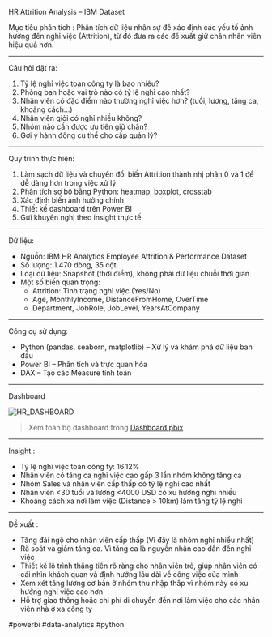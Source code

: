 HR Attrition Analysis – IBM Dataset

Mục tiêu phân tích : Phân tích dữ liệu nhân sự để xác định các yếu tố ảnh hưởng đến nghỉ việc (Attrition), từ đó đưa ra các đề xuất giữ chân nhân viên hiệu quả hơn.

---
Câu hỏi đặt ra:
1. Tỷ lệ nghỉ việc toàn công ty là bao nhiêu?
2. Phòng ban hoặc vai trò nào có tỷ lệ nghỉ cao nhất?
3. Nhân viên có đặc điểm nào thường nghỉ việc hơn? (tuổi, lương, tăng ca, khoảng cách…)
4. Nhân viên giỏi có nghỉ nhiều không?
5. Nhóm nào cần được ưu tiên giữ chân?
6. Gợi ý hành động cụ thể cho cấp quản lý?

---
Quy trình thực hiện:
1. Làm sạch dữ liệu và chuyển đổi biến Attrition thành nhị phân 0 và 1 để dễ dàng hơn trong việc xử lý
2. Phân tích sơ bộ bằng Python: heatmap, boxplot, crosstab
3. Xác định biến ảnh hưởng chính
4. Thiết kế dashboard trên Power BI
5. Gửi khuyến nghị theo insight thực tế

---
Dữ liệu:
- Nguồn: IBM HR Analytics Employee Attrition & Performance Dataset
- Số lượng: 1.470 dòng, 35 cột
- Loại dữ liệu: Snapshot (thời điểm), không phải dữ liệu chuỗi thời gian
- Một số biến quan trọng:
  - Attrition: Tình trạng nghỉ việc (Yes/No)
  - Age, MonthlyIncome, DistanceFromHome, OverTime
  - Department, JobRole, JobLevel, YearsAtCompany

---
Công cụ sử dụng:
- Python (pandas, seaborn, matplotlib) – Xử lý và khám phá dữ liệu ban đầu
- Power BI – Phân tích và trực quan hóa
- DAX – Tạo các Measure tính toán

---

Dashboard

![HR_DASHBOARD](https://github.com/user-attachments/assets/7812aefc-47ae-4c9e-85f8-ded9b33d2225)


> Xem toàn bộ dashboard trong [Dashboard.pbix](Dashboard.pbix)

---

Insight :
- Tỷ lệ nghỉ việc toàn công ty: 16.12%
- Nhân viên có tăng ca nghỉ việc cao gấp 3 lần nhóm không tăng ca
- Nhóm Sales và nhân viên cấp thấp có tỷ lệ nghỉ cao nhất
- Nhân viên <30 tuổi và lương <4000 USD có xu hướng nghỉ nhiều
- Khoảng cách xa nơi làm việc (Distance > 10km) làm tăng tỷ lệ nghỉ

---

Đề xuất :
- Tăng đãi ngộ cho nhân viên cấp thấp (Vì đây là nhóm nghỉ nhiều nhất)
- Rà soát và giảm tăng ca. Vì tăng ca là nguyên nhân cao dẫn đến nghỉ việc
- Thiết kế lộ trình thăng tiến rõ ràng cho nhân viên trẻ, giúp nhân viên có cái nhìn khách quan và định hướng lâu dài về công việc của mình
- Xem xét tăng lương cơ bản ở nhóm thu nhập thấp vì nhóm này có xu hướng nghỉ việc cao hơn 
- Hỗ trợ giao thông hoặc chi phí di chuyển đến nơi làm việc cho các nhân viên nhà ở xa công ty

#powerbi #data-analytics #python
 
